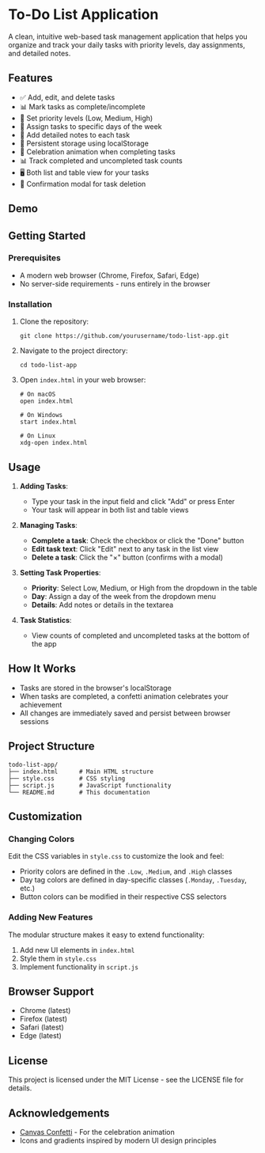 # To-Do List Application

A clean, intuitive web-based task management application that helps you organize and track your daily tasks with priority levels, day assignments, and detailed notes.

## Features

- ✅ Add, edit, and delete tasks
- 📊 Mark tasks as complete/incomplete
- 🚩 Set priority levels (Low, Medium, High)
- 📅 Assign tasks to specific days of the week
- 📝 Add detailed notes to each task
- 🔄 Persistent storage using localStorage
- 🎉 Celebration animation when completing tasks
- 📊 Track completed and uncompleted task counts
- 🖥️ Both list and table view for your tasks
- 🔐 Confirmation modal for task deletion

## Demo



## Getting Started

### Prerequisites

- A modern web browser (Chrome, Firefox, Safari, Edge)
- No server-side requirements - runs entirely in the browser

### Installation

1. Clone the repository:
   ```
   git clone https://github.com/yourusername/todo-list-app.git
   ```

2. Navigate to the project directory:
   ```
   cd todo-list-app
   ```

3. Open `index.html` in your web browser:
   ```
   # On macOS
   open index.html
   
   # On Windows
   start index.html
   
   # On Linux
   xdg-open index.html
   ```

## Usage

1. **Adding Tasks**:
   - Type your task in the input field and click "Add" or press Enter
   - Your task will appear in both list and table views

2. **Managing Tasks**:
   - **Complete a task**: Check the checkbox or click the "Done" button
   - **Edit task text**: Click "Edit" next to any task in the list view
   - **Delete a task**: Click the "×" button (confirms with a modal)

3. **Setting Task Properties**:
   - **Priority**: Select Low, Medium, or High from the dropdown in the table
   - **Day**: Assign a day of the week from the dropdown menu
   - **Details**: Add notes or details in the textarea

4. **Task Statistics**:
   - View counts of completed and uncompleted tasks at the bottom of the app

## How It Works

- Tasks are stored in the browser's localStorage
- When tasks are completed, a confetti animation celebrates your achievement
- All changes are immediately saved and persist between browser sessions

## Project Structure

```
todo-list-app/
├── index.html      # Main HTML structure
├── style.css       # CSS styling
├── script.js       # JavaScript functionality
└── README.md       # This documentation
```

## Customization

### Changing Colors

Edit the CSS variables in `style.css` to customize the look and feel:

- Priority colors are defined in the `.Low`, `.Medium`, and `.High` classes
- Day tag colors are defined in day-specific classes (`.Monday`, `.Tuesday`, etc.)
- Button colors can be modified in their respective CSS selectors

### Adding New Features

The modular structure makes it easy to extend functionality:

1. Add new UI elements in `index.html`
2. Style them in `style.css`
3. Implement functionality in `script.js`

## Browser Support

- Chrome (latest)
- Firefox (latest)
- Safari (latest)
- Edge (latest)

## License

This project is licensed under the MIT License - see the LICENSE file for details.

## Acknowledgements

- [Canvas Confetti](https://github.com/catdad/canvas-confetti) - For the celebration animation
- Icons and gradients inspired by modern UI design principles
